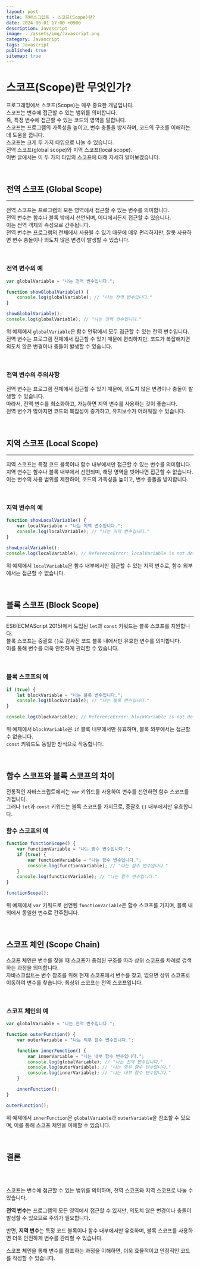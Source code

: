 ```yaml
---
layout: post
title: 자바스크립트 - 스코프(Scope)란?
date: 2024-06-01 17:00 +0900
description: Javascript
image: ../assets/img/Javascript.png
category: Javascript
tags: Javascript
published: true
sitemap: true
---
```


# 스코프(Scope)란 무엇인가?

프로그래밍에서 스코프(Scope)는 매우 중요한 개념입니다.     
스코프는 변수에 접근할 수 있는 범위를 의미합니다.     
즉, 특정 변수에 접근할 수 있는 코드의 영역을 말합니다.     
스코프는 프로그램의 가독성을 높이고, 변수 충돌을 방지하며, 코드의 구조를 이해하는 데 도움을 줍니다.    
스코프는 크게 두 가지 타입으로 나눌 수 있습니다.     
전역 스코프(global scope)와 지역 스코프(local scope).    
이번 글에서는 이 두 가지 타입의 스코프에 대해 자세히 알아보겠습니다.   

<br>

## 전역 스코프 (Global Scope)
---

전역 스코프는 프로그램의 모든 영역에서 접근할 수 있는 변수를 의미합니다.    
전역 변수는 함수나 블록 밖에서 선언되며, 어디에서든지 접근할 수 있습니다.     
이는 전역 객체의 속성으로 간주됩니다.   
전역 변수는 프로그램의 전체에서 사용될 수 있기 때문에 매우 편리하지만, 잘못 사용하면 변수 충돌이나 의도치 않은 변경이 발생할 수 있습니다.   

<br>

### 전역 변수의 예

```javascript
var globalVariable = "나는 전역 변수입니다.";

function showGlobalVariable() {
    console.log(globalVariable); // "나는 전역 변수입니다."
}

showGlobalVariable();
console.log(globalVariable); // "나는 전역 변수입니다."
```

위 예제에서 `globalVariable`은 함수 안팎에서 모두 접근할 수 있는 전역 변수입니다.    
전역 변수는 프로그램 전체에서 접근할 수 있기 때문에 편리하지만, 코드가 복잡해지면 의도치 않은 변경이나 충돌이 발생할 수 있습니다.   

<br>

### 전역 변수의 주의사항

전역 변수는 프로그램 전체에서 접근할 수 있기 때문에, 의도치 않은 변경이나 충돌이 발생할 수 있습니다.    
따라서, 전역 변수를 최소화하고, 가능하면 지역 변수를 사용하는 것이 좋습니다.     
전역 변수가 많아지면 코드의 복잡성이 증가하고, 유지보수가 어려워질 수 있습니다.   

<Br>

## 지역 스코프 (Local Scope)
---

지역 스코프는 특정 코드 블록이나 함수 내부에서만 접근할 수 있는 변수를 의미합니다.    
지역 변수는 함수나 블록 내부에서 선언되며, 해당 영역을 벗어나면 접근할 수 없습니다.    
이는 변수의 사용 범위를 제한하여, 코드의 가독성을 높이고, 변수 충돌을 방지합니다.   

<br>

### 지역 변수의 예

```javascript
function showLocalVariable() {
    var localVariable = "나는 지역 변수입니다.";
    console.log(localVariable); // "나는 지역 변수입니다."
}

showLocalVariable();
console.log(localVariable); // ReferenceError: localVariable is not defined
```

위 예제에서 `localVariable`은 함수 내부에서만 접근할 수 있는 지역 변수로, 함수 외부에서는 접근할 수 없습니다.   

<br>

## 블록 스코프 (Block Scope)
---

ES6(ECMAScript 2015)에서 도입된 `let`과 `const` 키워드는 블록 스코프를 지원합니다.   
블록 스코프는 중괄호 `{}`로 감싸진 코드 블록 내에서만 유효한 변수를 의미합니다.    
이를 통해 변수를 더욱 안전하게 관리할 수 있습니다.   

<Br>

### 블록 스코프의 예

```javascript
if (true) {
    let blockVariable = "나는 블록 변수입니다.";
    console.log(blockVariable); // "나는 블록 변수입니다."
}

console.log(blockVariable); // ReferenceError: blockVariable is not defined
```

위 예제에서 `blockVariable`은 `if` 블록 내부에서만 유효하며, 블록 외부에서는 접근할 수 없습니다.    
`const` 키워드도 동일한 방식으로 작동합니다.   

<Br>
 
## 함수 스코프와 블록 스코프의 차이

전통적인 자바스크립트에서는 `var` 키워드를 사용하여 변수를 선언하면 함수 스코프를 가집니다.     
그러나 `let`과 `const` 키워드는 블록 스코프를 가지므로, 중괄호 `{}` 내부에서만 유효합니다.   

<Brr>

### 함수 스코프의 예

```javascript
function functionScope() {
    var functionVariable = "나는 함수 변수입니다.";
    if (true) {
        var functionVariable = "나는 함수 변수입니다.";
        console.log(functionVariable); // "나는 함수 변수입니다."
    }
    console.log(functionVariable); // "나는 함수 변수입니다."
}

functionScope();
```

위 예제에서 `var` 키워드로 선언된 `functionVariable`은 함수 스코프를 가지며, 블록 내외에서 동일한 변수로 간주됩니다.   

<Br>

## 스코프 체인 (Scope Chain)

스코프 체인은 변수를 찾을 때 스코프가 중첩된 구조를 따라 상위 스코프를 차례로 검색하는 과정을 의미합니다.    
자바스크립트는 변수 참조를 위해 현재 스코프에서 변수를 찾고, 없으면 상위 스코프로 이동하여 변수를 찾습니다. 최상위 스코프는 전역 스코프입니다.   

<br>

### 스코프 체인의 예

```javascript
var globalVariable = "나는 전역 변수입니다.";

function outerFunction() {
    var outerVariable = "나는 외부 함수 변수입니다.";

    function innerFunction() {
        var innerVariable = "나는 내부 함수 변수입니다.";
        console.log(globalVariable); // "나는 전역 변수입니다."
        console.log(outerVariable); // "나는 외부 함수 변수입니다."
        console.log(innerVariable); // "나는 내부 함수 변수입니다."
    }

    innerFunction();
}

outerFunction();
```

위 예제에서 `innerFunction`은 `globalVariable`과 `outerVariable`을 참조할 수 있으며, 이를 통해 스코프 체인을 이해할 수 있습니다.   

<br>

## 결론




<br>
<br>

스코프는 변수에 접근할 수 있는 범위를 의미하며, 전역 스코프와 지역 스코프로 나눌 수 있습니다.     

**전역 변수**는 프로그램의 모든 영역에서 접근할 수 있지만, 의도치 않은 변경이나 충돌이 발생할 수 있으므로 주의가 필요합니다.     

반면, **지역 변수**는 특정 코드 블록이나 함수 내부에서만 유효하며, 블록 스코프를 사용하면 더욱 안전하게 변수를 관리할 수 있습니다.     

스코프 체인을 통해 변수를 참조하는 과정을 이해하면, 더욱 효율적이고 안정적인 코드를 작성할 수 있습니다.    

